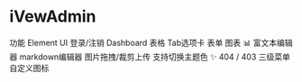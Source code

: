 # iVewAdmin
功能
 Element UI
 登录/注销
 Dashboard
 表格
 Tab选项卡
 表单
 图表 📊
 富文本编辑器
 markdown编辑器
 图片拖拽/裁剪上传
 支持切换主题色 ✨
 404 / 403
 三级菜单
 自定义图标
